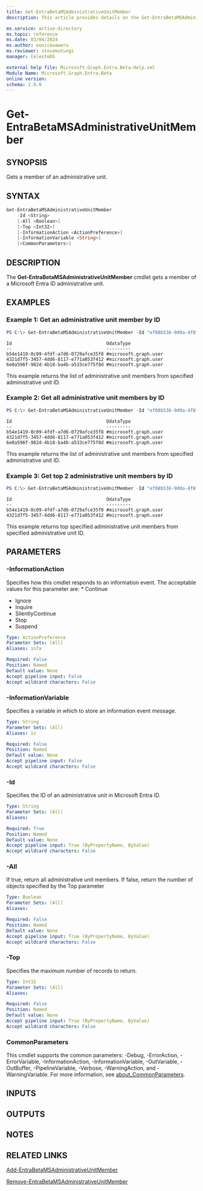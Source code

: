 ```yaml
---
title: Get-EntraBetaMSAdministrativeUnitMember
description: This article provides details on the Get-EntraBetaMSAdministrativeUnitMember command.

ms.service: active-directory
ms.topic: reference
ms.date: 03/04/2024
ms.author: eunicewaweru
ms.reviewer: stevemutungi
manager: CelesteDG

external help file: Microsoft.Graph.Entra.Beta-Help.xml
Module Name: Microsoft.Graph.Entra.Beta
online version:
schema: 2.0.0
---
```


# Get-EntraBetaMSAdministrativeUnitMember

## SYNOPSIS
Gets a member of an administrative unit.

## SYNTAX

```powershell
Get-EntraBetaMSAdministrativeUnitMember 
    -Id <String> 
    [-All <Boolean>] 
    [-Top <Int32>] 
    [-InformationAction <ActionPreference>] 
    [-InformationVariable <String>] 
    [<CommonParameters>]
```

## DESCRIPTION
The **Get-EntraBetaMSAdministrativeUnitMember** cmdlet gets a member of a Microsoft Entra ID administrative unit.

## EXAMPLES

### Example 1: Get an administrative unit member by ID
```powershell
PS C:\> Get-EntraBetaMSAdministrativeUnitMember -Id "ef08b536-9d0a-4f8f-bda5-8b9cd01a9159"
```

```output
Id                                   OdataType
--                                   ---------
b54e1419-0c09-4fdf-a7d6-0729afce35f8 #microsoft.graph.user
4321d7f5-3457-4dd6-8117-e771a053f412 #microsoft.graph.user
6e0a596f-982d-4b18-ba4b-a533ce775f8d #microsoft.graph.user
```

This example returns the list of administrative unit members from specified administrative unit ID.

### Example 2: Get all administrative unit members by ID
```powershell
PS C:\> Get-EntraBetaMSAdministrativeUnitMember -Id "ef08b536-9d0a-4f8f-bda5-8b9cd01a9159" -All $true
```

```output
Id                                   OdataType
--                                   ---------
b54e1419-0c09-4fdf-a7d6-0729afce35f8 #microsoft.graph.user
4321d7f5-3457-4dd6-8117-e771a053f412 #microsoft.graph.user
6e0a596f-982d-4b18-ba4b-a533ce775f8d #microsoft.graph.user
```

This example returns the list of administrative unit members from specified administrative unit ID.

### Example 3: Get top 2 administrative unit members by ID
```powershell
PS C:\> Get-EntraBetaMSAdministrativeUnitMember -Id "ef08b536-9d0a-4f8f-bda5-8b9cd01a9159" -All $false -Top 2
```

```output
Id                                   OdataType
--                                   ---------
b54e1419-0c09-4fdf-a7d6-0729afce35f8 #microsoft.graph.user
4321d7f5-3457-4dd6-8117-e771a053f412 #microsoft.graph.user
```

This example returns top specified administrative unit members from specified administrative unit ID.

## PARAMETERS

### -InformationAction
Specifies how this cmdlet responds to an information event.
The acceptable values for this parameter are: * Continue

* Ignore
* Inquire
* SilentlyContinue
* Stop
* Suspend

```yaml
Type: ActionPreference
Parameter Sets: (All)
Aliases: infa

Required: False
Position: Named
Default value: None
Accept pipeline input: False
Accept wildcard characters: False
```

### -InformationVariable
Specifies a variable in which to store an information event message.

```yaml
Type: String
Parameter Sets: (All)
Aliases: iv

Required: False
Position: Named
Default value: None
Accept pipeline input: False
Accept wildcard characters: False
```

### -Id
Specifies the ID of an administrative unit in Microsoft Entra ID.

```yaml
Type: String
Parameter Sets: (All)
Aliases:

Required: True
Position: Named
Default value: None
Accept pipeline input: True (ByPropertyName, ByValue)
Accept wildcard characters: False
```

### -All
If true, return all administrative unit members.
If false, return the number of objects specified by the Top parameter

```yaml
Type: Boolean
Parameter Sets: (All)
Aliases:

Required: False
Position: Named
Default value: None
Accept pipeline input: True (ByPropertyName, ByValue)
Accept wildcard characters: False
```

### -Top
Specifies the maximum number of records to return.

```yaml
Type: Int32
Parameter Sets: (All)
Aliases:

Required: False
Position: Named
Default value: None
Accept pipeline input: True (ByPropertyName, ByValue)
Accept wildcard characters: False
```

### CommonParameters
This cmdlet supports the common parameters: -Debug, -ErrorAction, -ErrorVariable, -InformationAction, -InformationVariable, -OutVariable, -OutBuffer, -PipelineVariable, -Verbose, -WarningAction, and -WarningVariable. For more information, see [about_CommonParameters](http://go.microsoft.com/fwlink/?LinkID=113216).

## INPUTS

## OUTPUTS

## NOTES

## RELATED LINKS

[Add-EntraBetaMSAdministrativeUnitMember](Add-EntraBetaMSAdministrativeUnitMember.md)

[Remove-EntraBetaMSAdministrativeUnitMember](Remove-EntraBetaMSAdministrativeUnitMember.md)

